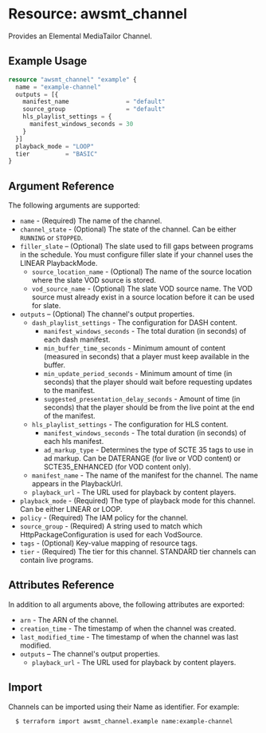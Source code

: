 # Resource: awsmt_channel

Provides an Elemental MediaTailor Channel.

## Example Usage

```terraform
resource "awsmt_channel" "example" {
  name = "example-channel"
  outputs = [{
    manifest_name                = "default"
    source_group                 = "default"
    hls_playlist_settings = {
      manifest_windows_seconds = 30
    }
  }]
  playback_mode = "LOOP"
  tier          = "BASIC"
}
```

## Argument Reference

The following arguments are supported:

- `name` - (Required) The name of the channel.
- `channel_state` - (Optional) The state of the channel. Can be either `RUNNING` or `STOPPED`.
- `filler_slate` – (Optional) The slate used to fill gaps between programs in the schedule. You must configure filler slate if your channel uses the LINEAR PlaybackMode.
  - `source_location_name` - (Optional) The name of the source location where the slate VOD source is stored.
  - `vod_source_name` - (Optional) The slate VOD source name. The VOD source must already exist in a source location before it can be used for slate.
- `outputs` – (Optional) The channel's output properties.
  - `dash_playlist_settings` - The configuration for DASH content.
    - `manifest_windows_seconds` - The total duration (in seconds) of each dash manifest.
    - `min_buffer_time_seconds` - Minimum amount of content (measured in seconds) that a player must keep available in the buffer.
    - `min_update_period_seconds` - Minimum amount of time (in seconds) that the player should wait before requesting updates to the manifest.
    - `suggested_presentation_delay_seconds` - Amount of time (in seconds) that the player should be from the live point at the end of the manifest.
  - `hls_playlist_settings` - The configuration for HLS content.
    - `manifest_windows_seconds` - The total duration (in seconds) of each hls manifest.
    - `ad_markup_type` - Determines the type of SCTE 35 tags to use in ad markup. Can be DATERANGE (for live or VOD content) or SCTE35_ENHANCED (for VOD content only).
  - `manifest_name` - The name of the manifest for the channel. The name appears in the PlaybackUrl.
  - `playback_url` - The URL used for playback by content players.
- `playback_mode` - (Required) The type of playback mode for this channel. Can be either LINEAR or LOOP.
- `policy` - (Required) The IAM policy for the channel.
- `source_group` - (Required) A string used to match which HttpPackageConfiguration is used for each VodSource.
- `tags` - (Optional) Key-value mapping of resource tags.
- `tier` - (Required) The tier for this channel. STANDARD tier channels can contain live programs.

## Attributes Reference

In addition to all arguments above, the following attributes are exported:

- `arn` - The ARN of the channel.
- `creation_time` - The timestamp of when the channel was created.
- `last_modified_time` - The timestamp of when the channel was last modified.
- `outputs` – The channel's output properties.
  - `playback_url` - The URL used for playback by content players.

## Import

Channels can be imported using their Name as identifier. For example:

```shell
  $ terraform import awsmt_channel.example name:example-channel
```
